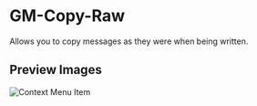 # GM-Copy-Raw
Allows you to copy messages as they were when being written.

## Preview Images
![Context Menu Item](https://raw.githubusercontent.com/Delphox/GM-Copy-Raw/main/images/image-a.png)
